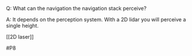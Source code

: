 Q: What can the navigation the navigation stack perceive?

A: It depends on the perception system. With a 2D lidar you will perceive a single height.

[[2D laser]]

#P8 